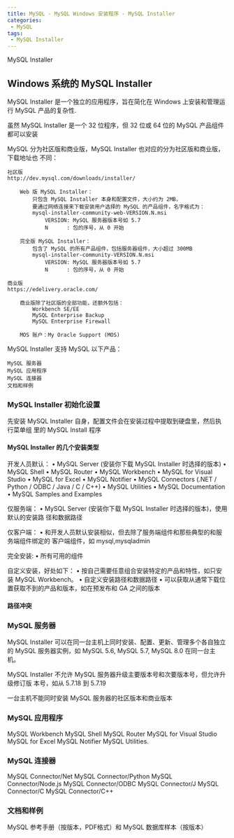 ```yaml
---
title: MySQL - MySQL Windows 安装程序 - MySQL Installer 
categories: 
 - MySQL
tags: 
 - MySQL Installer
---
```


MySQL Installer

<!--more-->


## Windows 系统的 MySQL Installer

MySQL Installer 是一个独立的应用程序，旨在简化在 Windows 上安装和管理运行 MySQL
产品的复杂性.

虽然 MySQL Installer 是一个 32 位程序，但 32 位或 64 位的 MySQL 产品组件都可以安装

MySQL 分为社区版和商业版，MySQL Installer 也对应的分为社区版和商业版，下载地址也
不同：

    社区版
    http://dev.mysql.com/downloads/installer/

        Web 版 MySQL Installer：
            只包含 MySQL Installer 本身和配置文件，大小约为 2MB，
            要通过网络连接来下载安装用户选择的 MySQL 的产品组件，名字格式为：
            mysql-installer-community-web-VERSION.N.msi
                VERSION: MySQL 服务器版本号如 5.7
                N      : 包的序号，从 0 开始

        完全版 MySQL Installer：
            包含了 MySQL 的所有产品组件，包括服务器组件，大小超过 300MB
            mysql-installer-community-VERSION.N.msi
                VERSION: MySQL 服务器版本号如 5.7
                N      : 包的序号，从 0 开始

    商业版
    https://edelivery.oracle.com/

        商业版除了社区版的全部功能，还额外包括：
            Workbench SE/EE
            MySQL Enterprise Backup
            MySQL Enterprise Firewall

        MOS 账户：My Oracle Support (MOS)

MySQL Installer 支持 MySQL 以下产品：

    MySQL 服务器
    MySQL 应用程序
    MySQL 连接器
    文档和样例

### MySQL Installer 初始化设置

先安装 MySQL Installer 自身，配置文件会在安装过程中提取到硬盘里，然后执行菜单组
里的 MySQL Install 程序

#### MySQL Installer 的几个安装类型

开发人员默认：
    • MySQL Server (安装你下载 MySQL Installer 时选择的版本)
    • MySQL Shell
    • MySQL Router
    • MySQL Workbench
    • MySQL for Visual Studio
    • MySQL for Excel
    • MySQL Notifier
    • MySQL Connectors (.NET / Python / ODBC / Java / C / C++)
    • MySQL Utilities
    • MySQL Documentation
    • MySQL Samples and Examples

仅服务端：
    • MySQL Server (安装你下载 MySQL Installer 时选择的版本)，使用默认的安装路
    径和数据路径

仅客户端：
    • 和开发人员默认安装相似，但去除了服务端组件和那些典型的和服务端组件绑定的
    客户端组件，如 mysql,mysqladmin

完全安装:
    • 所有可用的组件

自定义安装，好处如下：
    • 按自己需要任意组合安装特定的产品和特性，如只安装 MySQL Workbench。
    • 自定义安装路径和数据路径
    • 可以获取从通常下载位置获取不到的产品和版本，如在预发布和 GA 之间的版本 

#### 路径冲突

### MySQL 服务器

MySQL Installer 可以在同一台主机上同时安装、配置、更新、管理多个各自独立的 MySQL
服务器实例，如 MySQL 5.6, MySQL 5.7, MySQL 8.0 在同一台主机。

MySQL Installer 不允许 MySQL 服务器升级主要版本号和次要版本号，但允许升级修订版
本号，如从 5.7.18 到 5.7.19

一台主机不能同时安装 MySQL 服务器的社区版本和商业版本

### MySQL 应用程序

MySQL Workbench
MySQL Shell
MySQL Router
MySQL for Visual Studio
MySQL for Excel
MySQL Notifier
MySQL Utilities.

### MySQL 连接器

MySQL Connector/Net
MySQL Connector/Python
MySQL Connector/Node.js
MySQL Connector/ODBC
MySQL Connector/J
MySQL Connector/C
MySQL Connector/C++

### 文档和样例

MySQL 参考手册（按版本，PDF格式）和 MySQL 数据库样本（按版本）
